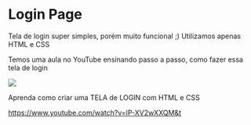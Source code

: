 # Login Page
Tela de login super simples, porém muito funcional ;) Utilizamos apenas HTML e CSS

Temos uma aula no YouTube ensinando passo a passo, como fazer essa tela de login

<img src='https://1.bp.blogspot.com/-jmCY3sfc6hE/YCU_DEL7_QI/AAAAAAAAAnM/wRA62o6oa4gwKUxiuz6lf32HiqW4KUD2wCLcBGAsYHQ/s320/telalogin.png'>


Aprenda como criar uma TELA de LOGIN com HTML e CSS

https://www.youtube.com/watch?v=lP-XV2wXXQM&t
